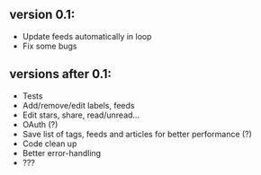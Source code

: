 version 0.1:
-----------

- Update feeds automatically in loop
- Fix some bugs

versions after 0.1:
-----------------

- Tests
- Add/remove/edit labels, feeds
- Edit stars, share, read/unread...
- OAuth (?)
- Save list of tags, feeds and articles for better performance (?)
- Code clean up
- Better error-handling
- ???
